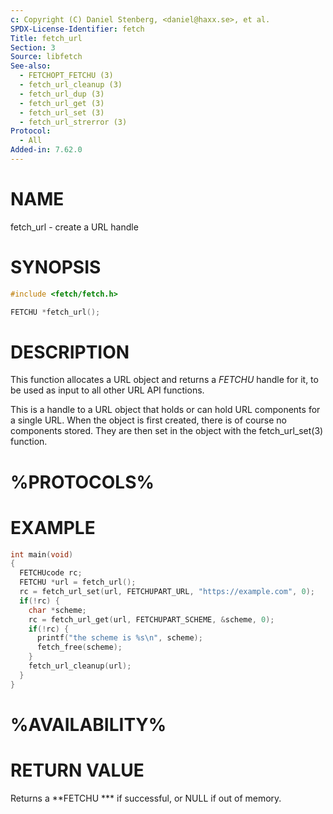 ```yaml
---
c: Copyright (C) Daniel Stenberg, <daniel@haxx.se>, et al.
SPDX-License-Identifier: fetch
Title: fetch_url
Section: 3
Source: libfetch
See-also:
  - FETCHOPT_FETCHU (3)
  - fetch_url_cleanup (3)
  - fetch_url_dup (3)
  - fetch_url_get (3)
  - fetch_url_set (3)
  - fetch_url_strerror (3)
Protocol:
  - All
Added-in: 7.62.0
---
```


# NAME

fetch_url - create a URL handle

# SYNOPSIS

~~~c
#include <fetch/fetch.h>

FETCHU *fetch_url();
~~~

# DESCRIPTION

This function allocates a URL object and returns a *FETCHU* handle for it,
to be used as input to all other URL API functions.

This is a handle to a URL object that holds or can hold URL components for a
single URL. When the object is first created, there is of course no components
stored. They are then set in the object with the fetch_url_set(3)
function.

# %PROTOCOLS%

# EXAMPLE

~~~c
int main(void)
{
  FETCHUcode rc;
  FETCHU *url = fetch_url();
  rc = fetch_url_set(url, FETCHUPART_URL, "https://example.com", 0);
  if(!rc) {
    char *scheme;
    rc = fetch_url_get(url, FETCHUPART_SCHEME, &scheme, 0);
    if(!rc) {
      printf("the scheme is %s\n", scheme);
      fetch_free(scheme);
    }
    fetch_url_cleanup(url);
  }
}
~~~

# %AVAILABILITY%

# RETURN VALUE

Returns a **FETCHU *** if successful, or NULL if out of memory.
